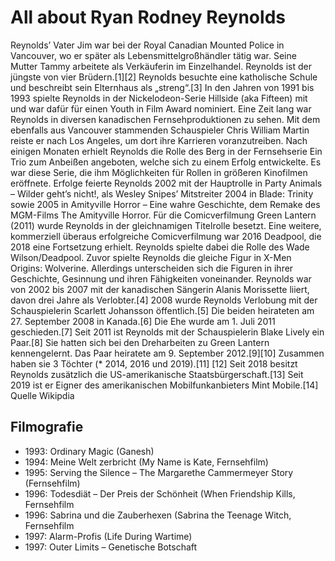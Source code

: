 # All about Ryan Rodney Reynolds
Reynolds’ Vater Jim war bei der Royal Canadian Mounted Police in Vancouver, wo er später als Lebensmittelgroßhändler tätig war. Seine Mutter Tammy arbeitete als Verkäuferin im Einzelhandel. Reynolds ist der jüngste von vier Brüdern.[1][2] Reynolds besuchte eine katholische Schule und beschreibt sein Elternhaus als „streng“.[3] In den Jahren von 1991 bis 1993 spielte Reynolds in der Nickelodeon-Serie Hillside (aka Fifteen) mit und war dafür für einen Youth in Film Award nominiert. Eine Zeit lang war Reynolds in diversen kanadischen Fernsehproduktionen zu sehen. Mit dem ebenfalls aus Vancouver stammenden Schauspieler Chris William Martin reiste er nach Los Angeles, um dort ihre Karrieren voranzutreiben. Nach einigen Monaten erhielt Reynolds die Rolle des Berg in der Fernsehserie Ein Trio zum Anbeißen angeboten, welche sich zu einem Erfolg entwickelte. Es war diese Serie, die ihm Möglichkeiten für Rollen in größeren Kinofilmen eröffnete. Erfolge feierte Reynolds 2002 mit der Hauptrolle in Party Animals – Wilder geht’s nicht!, als Wesley Snipes’ Mitstreiter 2004 in Blade: Trinity sowie 2005 in Amityville Horror – Eine wahre Geschichte, dem Remake des MGM-Films The Amityville Horror. Für die Comicverfilmung Green Lantern (2011) wurde Reynolds in der gleichnamigen Titelrolle besetzt. Eine weitere, kommerziell überaus erfolgreiche Comicverfilmung war 2016 Deadpool, die 2018 eine Fortsetzung erhielt. Reynolds spielte dabei die Rolle des Wade Wilson/Deadpool. Zuvor spielte Reynolds die gleiche Figur in X-Men Origins: Wolverine. Allerdings unterscheiden sich die Figuren in ihrer Geschichte, Gesinnung und ihren Fähigkeiten voneinander. Reynolds war von 2002 bis 2007 mit der kanadischen Sängerin Alanis Morissette liiert, davon drei Jahre als Verlobter.[4] 2008 wurde Reynolds Verlobung mit der Schauspielerin Scarlett Johansson öffentlich.[5] Die beiden heirateten am 27. September 2008 in Kanada.[6] Die Ehe wurde am 1. Juli 2011 geschieden.[7] Seit 2011 ist Reynolds mit der Schauspielerin Blake Lively ein Paar.[8] Sie hatten sich bei den Dreharbeiten zu Green Lantern kennengelernt. Das Paar heiratete am 9. September 2012.[9][10] Zusammen haben sie 3 Töchter (* 2014, 2016 und 2019).[11] [12] Seit 2018 besitzt Reynolds zusätzlich die US-amerikanische Staatsbürgerschaft.[13] Seit 2019 ist er Eigner des amerikanischen Mobilfunkanbieters Mint Mobile.[14] Quelle Wikipdia

## Filmografie

* 1993: Ordinary Magic (Ganesh)
* 1994: Meine Welt zerbricht (My Name is Kate, Fernsehfilm)
* 1995: Serving the Silence – The Margarethe Cammermeyer Story (Fernsehfilm)
* 1996: Todesdiät – Der Preis der Schönheit (When Friendship Kills, Fernsehfilm
* 1996: Sabrina und die Zauberhexen (Sabrina the Teenage Witch, Fernsehfilm
* 1997: Alarm-Profis (Life During Wartime)
* 1997: Outer Limits – Genetische Botschaft
